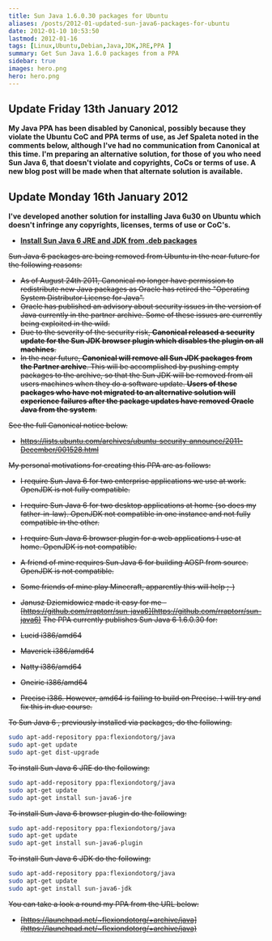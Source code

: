 ```yaml
---
title: Sun Java 1.6.0.30 packages for Ubuntu
aliases: /posts/2012-01-updated-sun-java6-packages-for-ubuntu
date: 2012-01-10 10:53:50
lastmod: 2012-01-16
tags: [Linux,Ubuntu,Debian,Java,JDK,JRE,PPA ]
summary: Get Sun Java 1.6.0 packages from a PPA
sidebar: true
images: hero.png
hero: hero.png
---
```


## Update Friday 13th January 2012

**My Java PPA has been disabled by Canonical, possibly because they violate the Ubuntu CoC and PPA terms of use, as Jef Spaleta noted in the comments below, although I've had no communication from Canonical at this time. I'm preparing an alternative solution, for those of you who need Sun Java 6, that doesn't violate and copyrights, CoCs or terms of use. A new blog post will be made when that alternate solution is available.**

## Update Monday 16th January 2012

**I've developed another solution for installing Java 6u30 on Ubuntu which
doesn't infringe any copyrights, licenses, terms of use or CoC's.**

  * **[Install Sun Java 6 JRE and JDK from .deb packages](2012-01-install-sun-java-6-jre-jdk-from-deb-packages.html)**

~~Sun Java 6 packages are being removed from Ubuntu in the near future for the
following reasons:~~

  * ~~As of August 24th 2011, Canonical no longer have permission to redistribute
    new Java packages as Oracle has retired the "Operating System Distributor
    License for Java".~~
  * ~~Oracle has published an advisory about security issues in the version of
    Java currently in the partner archive. Some of these issues are currently
    being exploited in the wild.~~
  * ~~Due to the severity of the security risk, **Canonical released a security
    update for the Sun JDK browser plugin which disables the plugin on all machines**.~~
  * ~~In the near future, **Canonical will remove all Sun JDK packages from the
    Partner archive**. This will be accomplished by pushing empty packages to
    the archive, so that the Sun JDK will be removed from all users machines
    when they do a software update. **Users of these packages who have not
    migrated to an alternative solution will experience failures after the
    package updates have removed Oracle Java from the system**.~~

~~See the full Canonical notice below.~~

  * ~~<https://lists.ubuntu.com/archives/ubuntu-security-announce/2011-December/001528.html>~~

~~My personal motivations for creating this PPA are as follows:~~

  * ~~I require Sun Java 6 for two enterprise applications we use at work. OpenJDK is not fully compatible.~~
  * ~~I require Sun Java 6 for two desktop applications at home (so does my father-in-law). OpenJDK not compatible in one instance and not fully compatible in the other.~~
  * ~~I require Sun Java 6 browser plugin for a web applications I use at home. OpenJDK is not compatible.~~
  * ~~A friend of mine requires Sun Java 6 for building AOSP from source. OpenJDK is not compatible.~~
  * ~~Some friends of mine play Minecraft, apparently this will help ;-)~~
  * ~~Janusz Dziemidowicz made it easy for me - [https://github.com/rraptorr/sun-java6](https://github.com/rraptorr/sun-java6)~~
~~The PPA currently publishes Sun Java 6 1.6.0.30 for:~~

  * ~~Lucid i386/amd64~~
  * ~~Maverick i386/amd64~~
  * ~~Natty i386/amd64~~
  * ~~Oneiric i386/amd64~~
  * ~~Precise i386. However, amd64 is failing to build on Precise. I will try and fix this in due course.~~

~~To Sun Java 6 , previously installed via packages, do the following.~~

```bash
sudo apt-add-repository ppa:flexiondotorg/java
sudo apt-get update
sudo apt-get dist-upgrade
```

~~To install Sun Java 6 JRE do the following:~~

```bash
sudo apt-add-repository ppa:flexiondotorg/java
sudo apt-get update
sudo apt-get install sun-java6-jre
```

~~To install Sun Java 6 browser plugin do the following:~~

```bash
sudo apt-add-repository ppa:flexiondotorg/java
sudo apt-get update
sudo apt-get install sun-java6-plugin
```

~~To install Sun Java 6 JDK do the following:~~

```bash
sudo apt-add-repository ppa:flexiondotorg/java
sudo apt-get update
sudo apt-get install sun-java6-jdk
```

~~You can take a look a round my PPA from the URL below:~~

  * ~~[https://launchpad.net/~flexiondotorg/+archive/java](https://launchpad.net/~flexiondotorg/+archive/java)~~
